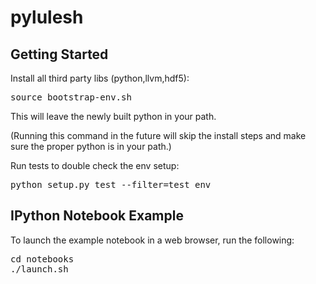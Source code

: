 pylulesh
========

Getting Started
---------------

Install all third party libs (python,llvm,hdf5):
<pre>
source bootstrap-env.sh
</pre>

This will leave the newly built python in your path. 

(Running this command in the future will skip the install steps and make sure the proper python is in your path.)

Run tests to double check the env setup:
<pre>
python setup.py test --filter=test_env
</pre>


IPython Notebook Example
---------------
To launch the example notebook in a web browser, run the following:
<pre>
cd notebooks
./launch.sh
</pre>
